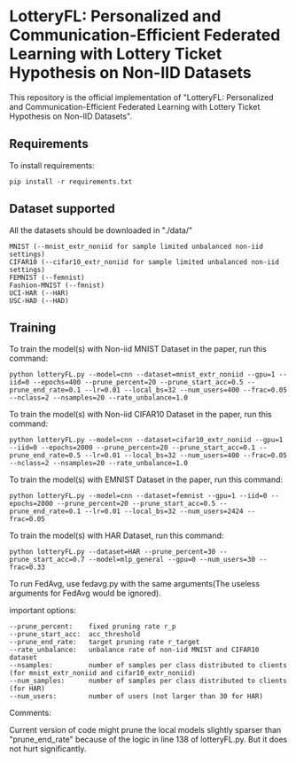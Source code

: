 # LotteryFL: Personalized and Communication-Efficient Federated Learning with Lottery Ticket Hypothesis on Non-IID Datasets

This repository is the official implementation of "LotteryFL: Personalized and Communication-Efficient Federated Learning with Lottery Ticket Hypothesis on Non-IID Datasets". 


## Requirements

To install requirements:

```setup
pip install -r requirements.txt
```

## Dataset supported

All the datasets should be downloaded in "./data/"

```
MNIST (--mnist_extr_noniid for sample limited unbalanced non-iid settings)
CIFAR10 (--cifar10_extr_noniid for sample limited unbalanced non-iid settings)
FEMNIST (--femnist)
Fashion-MNIST (--fmnist)
UCI-HAR (--HAR)
USC-HAD (--HAD)
```


## Training

To train the model(s) with Non-iid MNIST Dataset in the paper, run this command:

```train
python lotteryFL.py --model=cnn --dataset=mnist_extr_noniid --gpu=1 --iid=0 --epochs=400 --prune_percent=20 --prune_start_acc=0.5 --prune_end_rate=0.1 --lr=0.01 --local_bs=32 --num_users=400 --frac=0.05 --nclass=2 --nsamples=20 --rate_unbalance=1.0
```

To train the model(s) with Non-iid CIFAR10 Dataset in the paper, run this command:

```train
python lotteryFL.py --model=cnn --dataset=cifar10_extr_noniid --gpu=1 --iid=0 --epochs=2000 --prune_percent=20 --prune_start_acc=0.1 --prune_end_rate=0.5 --lr=0.01 --local_bs=32 --num_users=400 --frac=0.05 --nclass=2 --nsamples=20 --rate_unbalance=1.0
```

To train the model(s) with EMNIST Dataset in the paper, run this command:

```train
python lotteryFL.py --model=cnn --dataset=femnist --gpu=1 --iid=0 --epochs=2000 --prune_percent=20 --prune_start_acc=0.5 --prune_end_rate=0.1 --lr=0.01 --local_bs=32 --num_users=2424 --frac=0.05
```

To train the model(s) with HAR Dataset, run this command:
```train
python lotteryFL.py --dataset=HAR --prune_percent=30 --prune_start_acc=0.7 --model=mlp_general --gpu=0 --num_users=30 --frac=0.33
```

To run FedAvg, use fedavg.py with the same arguments(The useless arguments for FedAvg would be ignored).

important options:
```
--prune_percent:    fixed pruning rate r_p
--prune_start_acc:  acc_threshold
--prune_end_rate:   target pruning rate r_target
--rate_unbalance:   unbalance rate of non-iid MNIST and CIFAR10 dataset
--nsamples:         number of samples per class distributed to clients (for mnist_extr_noniid and cifar10_extr_noniid)
--num_samples:      number of samples per class distributed to clients (for HAR)
--num_users:        number of users (not larger than 30 for HAR)
```

Comments:

Current version of code might prune the local models slightly sparser than "prune_end_rate" because of the logic in line 138 of lotteryFL.py. But it does not hurt significantly.

